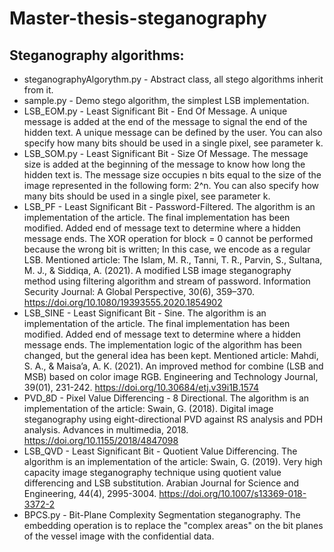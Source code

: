 # Master-thesis-steganography

## Steganography algorithms:
- steganographyAlgorythm.py - Abstract class, all stego algorithms inherit from it.
- sample.py - Demo stego algorithm, the simplest LSB implementation.
- LSB_EOM.py - Least Significant Bit - End Of Message. A unique message is added at the end of the message to signal the end of the hidden text. A unique message can be defined by the user. You can also specify how many bits should be used in a single pixel, see parameter k.
- LSB_SOM.py - Least Significant Bit - Size Of Message. The message size is added at the beginning of the message to know how long the hidden text is. The message size occupies n bits equal to the size of the image represented in the following form: 2^n. You can also specify how many bits should be used in a single pixel, see parameter k.
- LSB_PF - Least Significant Bit - Password-Filtered. The algorithm is an implementation of the article. The final implementation has been modified. Added end of message text to determine where a hidden message ends. The XOR operation for block = 0 cannot be performed because the wrong bit is written; In this case, we encode as a regular LSB. Mentioned article: The Islam, M. R., Tanni, T. R., Parvin, S., Sultana, M. J., & Siddiqa, A. (2021). A modified LSB image steganography method using filtering algorithm and stream of password. Information Security Journal: A Global Perspective, 30(6), 359–370. https://doi.org/10.1080/19393555.2020.1854902
- LSB_SINE - Least Significant Bit - Sine. The algorithm is an implementation of the article. The final implementation has been modified. Added end of message text to determine where a hidden message ends. The implementation logic of the algorithm has been changed, but the general idea has been kept. Mentioned article: Mahdi, S. A., & Maisa’a, A. K. (2021). An improved method for combine (LSB and MSB) based on color image RGB. Engineering and Technology Journal, 39(01), 231-242. https://doi.org/10.30684/etj.v39i1B.1574
- PVD_8D - Pixel Value Differencing - 8 Directional. The algorithm is an implementation of the article: Swain, G. (2018). Digital image steganography using eight-directional PVD against RS analysis and PDH analysis. Advances in multimedia, 2018. https://doi.org/10.1155/2018/4847098
- LSB_QVD - Least Significant Bit - Quotient Value Differencing. The algorithm is an implementation of the article: Swain, G. (2019). Very high capacity image steganography technique using quotient value differencing and LSB substitution. Arabian Journal for Science and Engineering, 44(4), 2995-3004. https://doi.org/10.1007/s13369-018-3372-2
- BPCS.py - Bit-Plane Complexity Segmentation steganography. The embedding operation is to replace the "complex areas" on the bit planes of the vessel image with the confidential data.